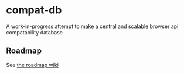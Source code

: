 compat-db
=========

A work-in-progress attempt to make a central and scalable browser api compatability database

## Roadmap
See [the roadmap wiki](https://github.com/amilajack/compat-db/wiki/Roadmap)
